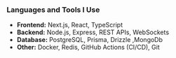 

### Languages and Tools I Use

- **Frontend:** Next.js, React, TypeScript  
- **Backend:** Node.js, Express, REST APIs, WebSockets  
- **Database:** PostgreSQL, Prisma, Drizzle ,MongoDb 
- **Other:** Docker, Redis, GitHub Actions (CI/CD), Git

<br />
<br />

